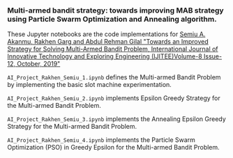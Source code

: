 ### Multi-armed bandit strategy: towards improving MAB strategy using Particle Swarm Optimization and Annealing algorithm.

These Jupyter notebooks are the code implementations for [Semiu A. Akanmu, Rakhen Garg and Abdul Rehman Gilal "Towards an Improved Strategy for Solving Multi-Armed Bandit Problem, 
International Journal of Innovative Technology and Exploring Engineering (IJITEE)Volume-8 Issue-12, October, 2019"](https://www.researchgate.net/profile/Abdul-Gilal/publication/336650162_Towards_an_Improved_Strategy_for_Solving_Multi-_Armed_Bandit_Problem/links/5da9c275a6fdccc99d91461f/Towards-an-Improved-Strategy-for-Solving-Multi-Armed-Bandit-Problem.pdf)

`AI_Project_Rakhen_Semiu_1.ipynb` defines the Multi-armed Bandit Problem by implementing the basic slot machine experimentation. 

`AI_Project_Rakhen_Semiu_2.ipynb` implements Epsilon Greedy Strategy for the Multi-armed Bandit Problem.

`AI_Project_Rakhen_Semiu_3.ipynb` implements the Annealing Epsilon Greedy Strategy for the Multi-armed Bandit Problem.

`AI_Project_Rakhen_Semiu_4.ipynb` implements the Particle Swarm Optimization (PSO) in Greedy Epsilon for the Multi-armed Bandit Problem.
